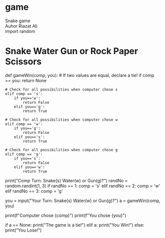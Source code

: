 # game
Snake game
<br>
Auhor Riazat Ali
<br>
import random

# Snake Water Gun or Rock Paper Scissors
def gameWin(comp, you):
    # If two values are equal, declare a tie!
    if comp == you:
        return None

    # Check for all possibilities when computer chose s
    elif comp == 's':
        if you=='w':
            return False
        elif you=='g':
            return True
    
    # Check for all possibilities when computer chose w
    elif comp == 'w':
        if you=='g':
            return False
        elif you=='s':
            return True
    
    # Check for all possibilities when computer chose g
    elif comp == 'g':
        if you=='s':
            return False
        elif you=='w':
            return True

print("Comp Turn: Snake(s) Water(w) or Gun(g)?")
randNo = random.randint(1, 3) 
if randNo == 1:
    comp = 's'
elif randNo == 2:
    comp = 'w'
elif randNo == 3:
    comp = 'g'

you = input("Your Turn: Snake(s) Water(w) or Gun(g)?")
a = gameWin(comp, you)

print(f"Computer chose {comp}")
print(f"You chose {you}")

if a == None:
    print("The game is a tie!")
elif a:
    print("You Win!")
else:
    print("You Lose!")
